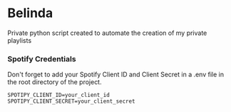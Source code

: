 # Belinda

Private python script created to automate the creation of my private playlists

### Spotify Credentials

Don't forget to add your Spotify Client ID and Client Secret in a .env file in the root directory of the project.

```
SPOTIPY_CLIENT_ID=your_client_id
SPOTIPY_CLIENT_SECRET=your_client_secret
```
